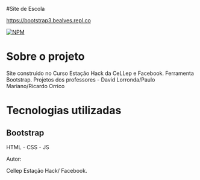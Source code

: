 #Site de Escola

https://bootstrap3.bealves.repl.co

[![NPM](https://img.shields.io/npm/l/react)](https://github.com/bea3853/SiteCellep/blob/master/LICENSE)


#  Sobre o projeto
Site construido no Curso Estação Hack da CeLLep e Facebook.
Ferramenta Bootstrap.
Projetos dos professores -  David Lorronda/Paulo Mariano/Ricardo Orrico
  
  
#  Tecnologias utilizadas

## Bootstrap

HTML - CSS - JS

Autor:

Cellep Estação Hack/ Facebook. 


